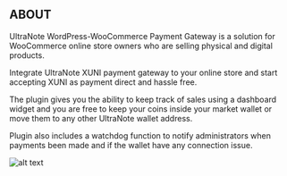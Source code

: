 ## ABOUT

UltraNote WordPress-WooCommerce Payment Gateway is a solution for WooCommerce online store owners who are selling physical and digital products.

Integrate UltraNote XUNI payment gateway to your online store and start accepting XUNI as payment direct and hassle free. 

The plugin gives you the ability to keep track of sales using a dashboard widget and you are free to keep your coins inside your market wallet or move them to any other UltraNote wallet address.

Plugin also includes a watchdog function to notify administrators when payments been made and if the wallet have any connection issue.


![alt text](https://www.ultranote.org/wp-content/uploads/2019/04/plugin3.png)



